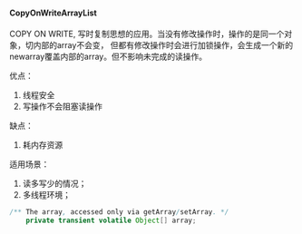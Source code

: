 #### CopyOnWriteArrayList

COPY ON WRITE, 写时复制思想的应用。当没有修改操作时，操作的是同一个对象，切内部的array不会变，
但都有修改操作时会进行加锁操作，会生成一个新的newarray覆盖内部的array。但不影响未完成的读操作。

优点：
1. 线程安全
2. 写操作不会阻塞读操作

缺点：
1. 耗内存资源


适用场景：
1. 读多写少的情况；
2. 多线程环境；


```java
/** The array, accessed only via getArray/setArray. */
    private transient volatile Object[] array;
```
